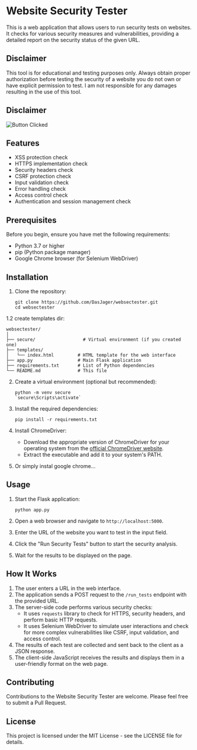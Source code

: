 # Website Security Tester

This is a web application that allows users to run security tests on websites. It checks for various security measures and vulnerabilities, providing a detailed report on the security status of the given URL.
## Disclaimer

This tool is for educational and testing purposes only. Always obtain proper authorization before testing the security of a website you do not own or have explicit permission to test. I am not responsible for any damages resulting in the use of this tool.

## Disclaimer
![Button Clicked](https://github.com/DasJager/websectester/blob/main/sectester.gif)
## Features

- XSS protection check
- HTTPS implementation check
- Security headers check
- CSRF protection check
- Input validation check
- Error handling check
- Access control check
- Authentication and session management check

## Prerequisites

Before you begin, ensure you have met the following requirements:

- Python 3.7 or higher
- pip (Python package manager)
- Google Chrome browser (for Selenium WebDriver)

## Installation

1. Clone the repository:
   ```
   git clone https://github.com/DasJager/websectester.git
   cd websectester
   ```
1.2 create templates dir:
   ```
websectester/
│
├── secure/                  # Virtual environment (if you created one)
├── templates/
│   └── index.html         # HTML template for the web interface
├── app.py                 # Main Flask application
├── requirements.txt       # List of Python dependencies
└── README.md              # This file

   ```

2. Create a virtual environment (optional but recommended):
   ```
   python -m venv secure
   `secure\Scripts\activate`
   ```

3. Install the required dependencies:
   ```
   pip install -r requirements.txt
   ```

4. Install ChromeDriver:
   - Download the appropriate version of ChromeDriver for your operating system from the [official ChromeDriver website](https://sites.google.com/a/chromium.org/chromedriver/downloads).
   - Extract the executable and add it to your system's PATH.

5. Or simply instal google chrome...

## Usage

1. Start the Flask application:
   ```
   python app.py
   ```

2. Open a web browser and navigate to `http://localhost:5000`.

3. Enter the URL of the website you want to test in the input field.

4. Click the "Run Security Tests" button to start the security analysis.

5. Wait for the results to be displayed on the page.

## How It Works

1. The user enters a URL in the web interface.
2. The application sends a POST request to the `/run_tests` endpoint with the provided URL.
3. The server-side code performs various security checks:
   - It uses `requests` library to check for HTTPS, security headers, and perform basic HTTP requests.
   - It uses Selenium WebDriver to simulate user interactions and check for more complex vulnerabilities like CSRF, input validation, and access control.
4. The results of each test are collected and sent back to the client as a JSON response.
5. The client-side JavaScript receives the results and displays them in a user-friendly format on the web page.

## Contributing

Contributions to the Website Security Tester are welcome. Please feel free to submit a Pull Request.

## License

This project is licensed under the MIT License - see the LICENSE file for details.

